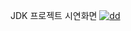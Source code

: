 JDK 프로젝트 시연화면
[![dd](https://img.youtube.com/vi/G9suxlXPZbA/0.jpg)](https://www.youtube.com/embed/G9suxlXPZbA) 
